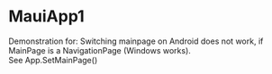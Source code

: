 # MauiApp1
Demonstration for: Switching mainpage on Android does not work, if MainPage is a NavigationPage (Windows works).  
See App.SetMainPage()
